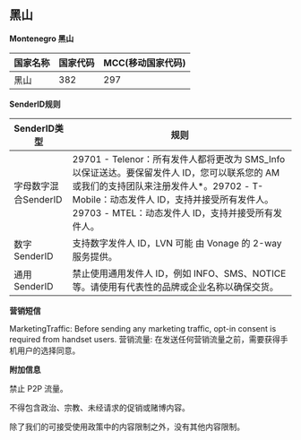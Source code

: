 ## 黑山

__Montenegro  黑山__

| 国家名称 | 国家代码 | MCC(移动国家代码) |
|------|------|-------------|
| 黑山   | 382  | 297         |

__SenderID规则__

| SenderID类型     | 规则                                                                                                                                                    |
|----------------|-------------------------------------------------------------------------------------------------------------------------------------------------------|
| 字母数字混合SenderID | 29701 - Telenor：所有发件人都将更改为 SMS_Info 以保证送达。要保留发件人 ID，您可以联系您的 AM 或我们的支持团队来注册发件人*。29702 - T-Mobile：动态发件人 ID，支持并接受所有发件人。29703 - MTEL：动态发件人 ID，支持并接受所有发件人。 |
| 数字SenderID     | 支持数字发件人 ID，LVN 可能 由 Vonage 的 2-way 服务提供。                                                                                                              |
| 通用SenderID     | 禁止使用通用发件人 ID，例如 INFO、SMS、NOTICE 等。请使用有代表性的品牌或企业名称以确保交货。                                                                                               |


__营销短信__

MarketingTraffic: Before sending any marketing traffic, opt-in consent is required from handset users.
营销流量: 在发送任何营销流量之前，需要获得手机用户的选择同意。

__附加信息__

禁止 P2P 流量。

不得包含政治、宗教、未经请求的促销或赌博内容。

除了我们的可接受使用政策中的内容限制之外，没有其他内容限制。

